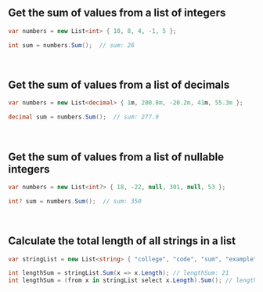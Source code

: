 Get the sum of values from a list of integers
------

```C#
var numbers = new List<int> { 10, 8, 4, -1, 5 };

int sum = numbers.Sum();  // sum: 26
```
<br />

Get the sum of values from a list of decimals
------

```C#
var numbers = new List<decimal> { 1m, 200.8m, -20.2m, 41m, 55.3m };

decimal sum = numbers.Sum();  // sum: 277.9
```
<br />

Get the sum of values from a list of nullable integers
------

```C#
var numbers = new List<int?> { 18, -22, null, 301, null, 53 };

int? sum = numbers.Sum();  // sum: 350
```
<br />

Calculate the total length of all strings in a list
------

```C#
var stringList = new List<string> { "college", "code", "sum", "example" };

int lengthSum = stringList.Sum(x => x.Length); // lengthSum: 21
int lengthSum = (from x in stringList select x.Length).Sum(); // lengthSum: 21
```
